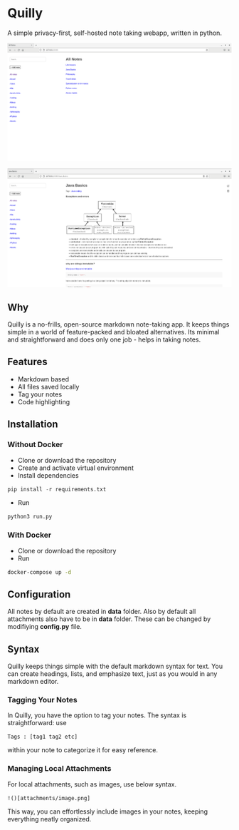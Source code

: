 # Quilly
A simple privacy-first, self-hosted note taking webapp, written in python.

![list notes](screenshots/list.png)

![read note](screenshots/read.png)

## Why

Quilly is a no-frills, open-source markdown note-taking app. It keeps things simple in a world of feature-packed and bloated alternatives. Its minimal and straightforward and does only one job - helps in taking notes.

## Features

* Markdown based
* All files saved locally
* Tag your notes
* Code highlighting

## Installation

### Without Docker

* Clone or download the repository
* Create and activate virtual environment
* Install dependencies
```python
pip install -r requirements.txt
```
* Run
```python
python3 run.py
```

### With Docker
* Clone or download the repository
* Run
``` bash
docker-compose up -d
```

## Configuration

All notes by default are created in **data** folder. Also by default all attachments also have to be in **data** folder.
These can be changed by modifiying **config.py** file.

## Syntax

Quilly keeps things simple with the default markdown syntax for text. You can create headings, lists, and emphasize text, just as you would in any markdown editor.

### Tagging Your Notes

In Quilly, you have the option to tag your notes. The syntax is straightforward: use
```
Tags : [tag1 tag2 etc]
```
within your note to categorize it for easy reference.

### Managing Local Attachments

For local attachments, such as images, use below syntax. 
```
!()[attachments/image.png]
```
This way, you can effortlessly include images in your notes, keeping everything neatly organized.
